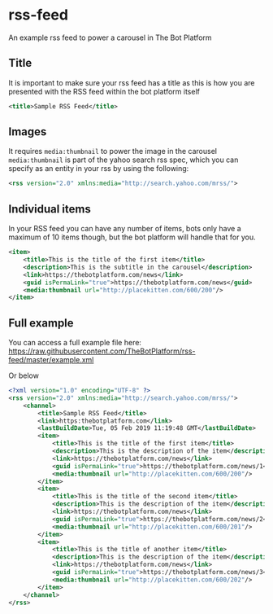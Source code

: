 # rss-feed

An example rss feed to power a carousel in The Bot Platform

## Title

It is important to make sure your rss feed has a title as this is how you are presented with the RSS feed within the bot platform itself

```xml
<title>Sample RSS Feed</title>
```

## Images

It requires `media:thumbnail` to power the image in the carousel
`media:thumbnail` is part of the yahoo search rss spec, which you can specify as an entity in your rss by using the following:

```xml
<rss version="2.0" xmlns:media="http://search.yahoo.com/mrss/">
```

## Individual items

In your RSS feed you can have any number of items, bots only have a maximum of 10 items though, but the bot platform will handle that for you.

```xml
<item>
    <title>This is the title of the first item</title>
    <description>This is the subtitle in the carousel</description>
    <link>https://thebotplatform.com/news</link>
    <guid isPermaLink="true">https://thebotplatform.com/news</guid>
    <media:thumbnail url="http://placekitten.com/600/200"/>
</item>
```

## Full example

You can access a full example file here: https://raw.githubusercontent.com/TheBotPlatform/rss-feed/master/example.xml

Or below

```xml
<?xml version="1.0" encoding="UTF-8" ?>
<rss version="2.0" xmlns:media="http://search.yahoo.com/mrss/">
    <channel>
        <title>Sample RSS Feed</title>
        <link>https:thebotplatform.com</link>        
        <lastBuildDate>Tue, 05 Feb 2019 11:19:48 GMT</lastBuildDate>
        <item>
            <title>This is the title of the first item</title>
            <description>This is the description of the item</description>
            <link>https://thebotplatform.com/news</link>
            <guid isPermaLink="true">https://thebotplatform.com/news/1</guid>
            <media:thumbnail url="http://placekitten.com/600/200"/>
        </item>
        <item>
            <title>This is the title of the second item</title>
            <description>This is the description of the item</description>
            <link>https://thebotplatform.com/news</link>
            <guid isPermaLink="true">https://thebotplatform.com/news/2</guid>
            <media:thumbnail url="http://placekitten.com/600/201"/>
        </item>
        <item>
            <title>This is the title of another item</title>
            <description>This is the description of the item</description>
            <link>https://thebotplatform.com/news</link>
            <guid isPermaLink="true">https://thebotplatform.com/news/3</guid>
            <media:thumbnail url="http://placekitten.com/600/202"/>
        </item>
    </channel>
</rss>
```
